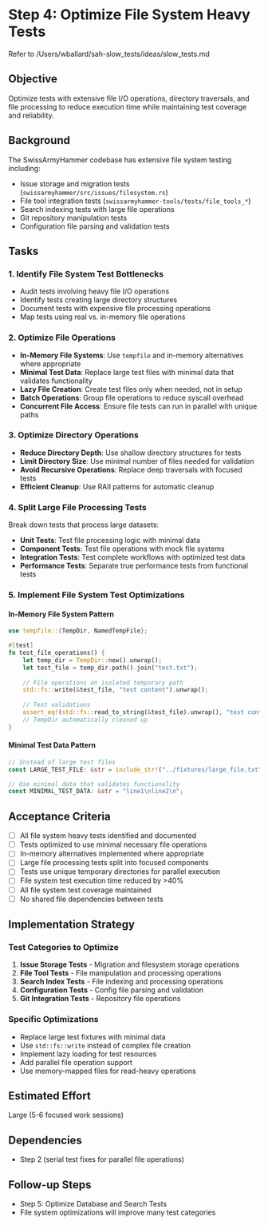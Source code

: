 # Step 4: Optimize File System Heavy Tests

Refer to /Users/wballard/sah-slow_tests/ideas/slow_tests.md

## Objective
Optimize tests with extensive file I/O operations, directory traversals, and file processing to reduce execution time while maintaining test coverage and reliability.

## Background
The SwissArmyHammer codebase has extensive file system testing including:
- Issue storage and migration tests (`swissarmyhammer/src/issues/filesystem.rs`)
- File tool integration tests (`swissarmyhammer-tools/tests/file_tools_*`)  
- Search indexing tests with large file operations
- Git repository manipulation tests
- Configuration file parsing and validation tests

## Tasks

### 1. Identify File System Test Bottlenecks
- Audit tests involving heavy file I/O operations
- Identify tests creating large directory structures
- Document tests with expensive file processing operations
- Map tests using real vs. in-memory file operations

### 2. Optimize File Operations
- **In-Memory File Systems**: Use `tempfile` and in-memory alternatives where appropriate
- **Minimal Test Data**: Replace large test files with minimal data that validates functionality  
- **Lazy File Creation**: Create test files only when needed, not in setup
- **Batch Operations**: Group file operations to reduce syscall overhead
- **Concurrent File Access**: Ensure file tests can run in parallel with unique paths

### 3. Optimize Directory Operations  
- **Reduce Directory Depth**: Use shallow directory structures for tests
- **Limit Directory Size**: Use minimal number of files needed for validation
- **Avoid Recursive Operations**: Replace deep traversals with focused tests
- **Efficient Cleanup**: Use RAII patterns for automatic cleanup

### 4. Split Large File Processing Tests
Break down tests that process large datasets:
- **Unit Tests**: Test file processing logic with minimal data
- **Component Tests**: Test file operations with mock file systems  
- **Integration Tests**: Test complete workflows with optimized test data
- **Performance Tests**: Separate true performance tests from functional tests

### 5. Implement File System Test Optimizations

#### In-Memory File System Pattern
```rust
use tempfile::{TempDir, NamedTempFile};

#[test]
fn test_file_operations() {
    let temp_dir = TempDir::new().unwrap();
    let test_file = temp_dir.path().join("test.txt");
    
    // File operations on isolated temporary path
    std::fs::write(&test_file, "test content").unwrap();
    
    // Test validations
    assert_eq!(std::fs::read_to_string(&test_file).unwrap(), "test content");
    // TempDir automatically cleaned up
}
```

#### Minimal Test Data Pattern  
```rust
// Instead of large test files
const LARGE_TEST_FILE: &str = include_str!("../fixtures/large_file.txt");

// Use minimal data that validates functionality
const MINIMAL_TEST_DATA: &str = "line1\nline2\n";
```

## Acceptance Criteria
- [ ] All file system heavy tests identified and documented
- [ ] Tests optimized to use minimal necessary file operations
- [ ] In-memory alternatives implemented where appropriate
- [ ] Large file processing tests split into focused components
- [ ] Tests use unique temporary directories for parallel execution
- [ ] File system test execution time reduced by >40%  
- [ ] All file system test coverage maintained
- [ ] No shared file dependencies between tests

## Implementation Strategy

### Test Categories to Optimize
1. **Issue Storage Tests** - Migration and filesystem storage operations
2. **File Tool Tests** - File manipulation and processing operations
3. **Search Index Tests** - File indexing and processing operations  
4. **Configuration Tests** - Config file parsing and validation
5. **Git Integration Tests** - Repository file operations

### Specific Optimizations
- Replace large test fixtures with minimal data
- Use `std::fs::write` instead of complex file creation
- Implement lazy loading for test resources
- Add parallel file operation support
- Use memory-mapped files for read-heavy operations

## Estimated Effort  
Large (5-6 focused work sessions)

## Dependencies
- Step 2 (serial test fixes for parallel file operations)

## Follow-up Steps
- Step 5: Optimize Database and Search Tests
- File system optimizations will improve many test categories
